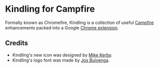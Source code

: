 # Kindling for Campfire

Formally known as Chromefire, Kindling is a collection of useful [Campfire](http://campfirenow.com) enhancements packed into a Google [Chrome extension](https://chrome.google.com/webstore/detail/abnakpmgckdkcpgbcejajjbllagggcif).

## Credits

* Kindling's new icon was designed by [Mike Kerby](http://99designs.com/people/twistedmike).
* Kindling's logo font was made by [Jos Buivenga](http://www.exljbris.com/diavlo.html).
